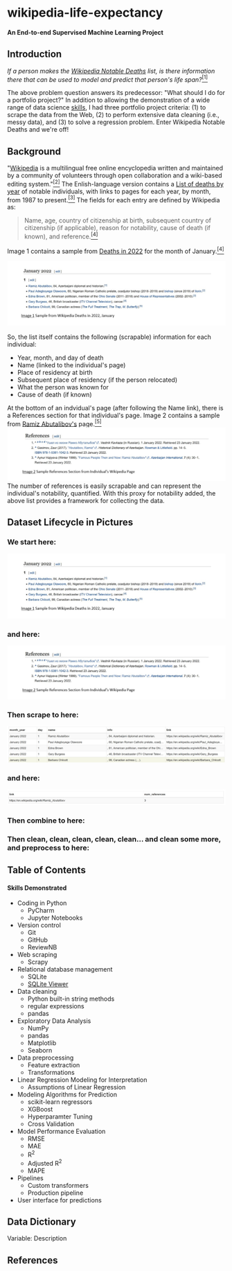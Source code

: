 # wikipedia-life-expectancy
#### An End-to-end Supervised Machine Learning Project




## Introduction
*If a person makes the [Wikipedia Notable Deaths](https://en.wikipedia.org/wiki/Deaths_in_2022) list, is there information there that can be used to model and predict that person's life span?*[<sup>[1]</sup>](#ref1)

The above problem question answers its predecessor: "What should I do for a portfolio project?"  In addition to allowing the demonstration of a wide range of data science [skills](#skills), I had three
 portfolio project criteria: (1) to scrape the data from the Web, (2) to perform extensive data cleaning (i.e., messy data), and (3) to solve a regression problem.  Enter Wikipedia Notable Deaths and we're off!


## Background
"[Wikipedia](https://en.wikipedia.org/wiki/Wikipedia) is a multilingual free online encyclopedia written and maintained by a community of volunteers through open collaboration and a wiki-based editing system."[<sup>[2]</sup>](#ref2)  The Enlish-language version contains a [List of deaths by year](https://en.wikipedia.org/wiki/Lists_of_deaths_by_year) of notable individuals, with links to pages for each year, by month, from 1987 to present.[<sup>[3]</sup>](#ref3)  The fields for each entry are defined by Wikipedia as:
> Name, age, country of citizenship at birth, subsequent country of citizenship (if applicable), reason for notability, cause of death (if known), and reference.[<sup>[4]</sup>](#ref4)  
> 
Image 1 contains a sample from [Deaths in 2022](https://en.wikipedia.org/wiki/Deaths_in_2022) for the month of January.[<sup>[4]</sup>](#ref4)

![wp_snippet.jpg](wp_snippet.jpg)

  
So, the list itself contains the following (scrapable) information for each individual:
- Year, month, and day of death
- Name (linked to the individual's page)
- Place of residency at birth
- Subsequent place of residency (if the person relocated)
- What the person was known for
- Cause of death (if known)  

At the bottom of an indvidual's page (after following the Name link), there is a References section for that individual's page.  Image 2 contains a sample from [Ramiz Abutalibov's](https://en.wikipedia.org/wiki/Ramiz_Abutalibov) page.[<sup>[5]</sup>](#ref5)
![refs_snippet.jpg](refs_snippet.jpg)
The number of references is easily scrapable and can represent the individual's notability, quantified.  With this proxy for notability added, the above list provides a framework for collecting the data.
## Dataset Lifecycle in Pictures
### We start here:
![wp_snippet.jpg](wp_snippet.jpg)  
### and here:
![refs_snippet.jpg](refs_snippet.jpg)
### Then scrape to here:
![sqlite_snippet1.jpg](sqlite_snippet1.jpg)
### and here:
![sqlite_snippet2.jpg](sqlite_snippet2.jpg)
### Then combine to here:
### Then clean, clean, clean, clean, clean... and clean some more, and preprocess to here:

## Table of Contents



<a id=skills a></a>
#### Skills Demonstrated
- Coding in Python
    - PyCharm
    - Jupyter Notebooks
- Version control
    - Git
    - GitHub
    - ReviewNB
- Web scraping
    - Scrapy
- Relational database management
    - SQLite
    - [SQLite Viewer](https://inloop.github.io/sqlite-viewer/)
- Data cleaning
    - Python built-in string methods
    - regular expressions
    - pandas
- Exploratory Data Analysis
    - NumPy
    - pandas
    - Matplotlib
    - Seaborn
- Data preprocessing
    - Feature extraction
    - Transformations
- Linear Regression Modeling for Interpretation
    - Assumptions of Linear Regression
- Modeling Algorithms for Prediction
    - scikit-learn regressors
    - XGBoost
    - Hyperparamter Tuning
    - Cross Validation
- Model Performance Evaluation
    - RMSE
    - MAE
    - R<sup>2</sup>
    - Adjusted R<sup>2</sup>
    - MAPE
- Pipelines
    - Custom transformers
    - Production pipeline
- User interface for predictions

## Data Dictionary
Variable: Description




## References
